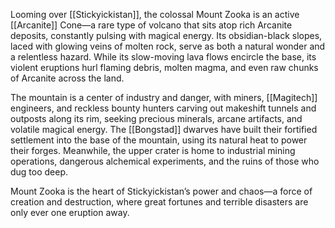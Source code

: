 Looming over [[Stickyickistan]], the colossal Mount Zooka is an active [[Arcanite]] Cone—a rare type of volcano that sits atop rich Arcanite deposits, constantly pulsing with magical energy. Its obsidian-black slopes, laced with glowing veins of molten rock, serve as both a natural wonder and a relentless hazard. While its slow-moving lava flows encircle the base, its violent eruptions hurl flaming debris, molten magma, and even raw chunks of Arcanite across the land.

The mountain is a center of industry and danger, with miners, [[Magitech]] engineers, and reckless bounty hunters carving out makeshift tunnels and outposts along its rim, seeking precious minerals, arcane artifacts, and volatile magical energy. The [[Bongstad]] dwarves have built their fortified settlement into the base of the mountain, using its natural heat to power their forges. Meanwhile, the upper crater is home to industrial mining operations, dangerous alchemical experiments, and the ruins of those who dug too deep.

Mount Zooka is the heart of Stickyickistan’s power and chaos—a force of creation and destruction, where great fortunes and terrible disasters are only ever one eruption away.
